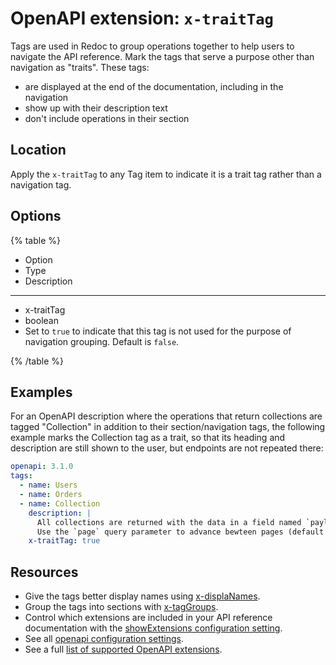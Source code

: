 # OpenAPI extension: `x-traitTag`


Tags are used in Redoc to group operations together to help users to navigate the API reference.
Mark the tags that serve a purpose other than navigation as "traits". These tags:

- are displayed at the end of the documentation, including in the navigation
- show up with their description text
- don't include operations in their section

## Location

Apply the `x-traitTag` to any Tag item to indicate it is a trait tag rather than a navigation tag.

## Options

{% table %}

- Option
- Type
- Description

---

- x-traitTag
- boolean
- Set to `true` to indicate that this tag is not used for the purpose of navigation grouping. Default is `false`.

{% /table %}

## Examples

For an OpenAPI description where the operations that return collections are tagged "Collection" in addition to their section/navigation tags, the following example marks the Collection tag as a trait, so that its heading and description are still shown to the user, but endpoints are not repeated there:

```yaml
openapi: 3.1.0
tags:
  - name: Users
  - name: Orders
  - name: Collection
    description: |
      All collections are returned with the data in a field named `payload`, using JSON format.
      Use the `page` query parameter to advance bewteen pages (default value is 1).
    x-traitTag: true 
```

## Resources

- Give the tags better display names using [x-displaNames](./x-display-name.md).
- Group the tags into sections with [x-tagGroups](./x-tag-groups.md).
- Control which extensions are included in your API reference documentation with the [showExtensions configuration setting](../../../config/openapi/show-extensions.md).
- See all [openapi configuration settings](../../../config/openapi/index.md).
- See a full [list of supported OpenAPI extensions](./index.md).

